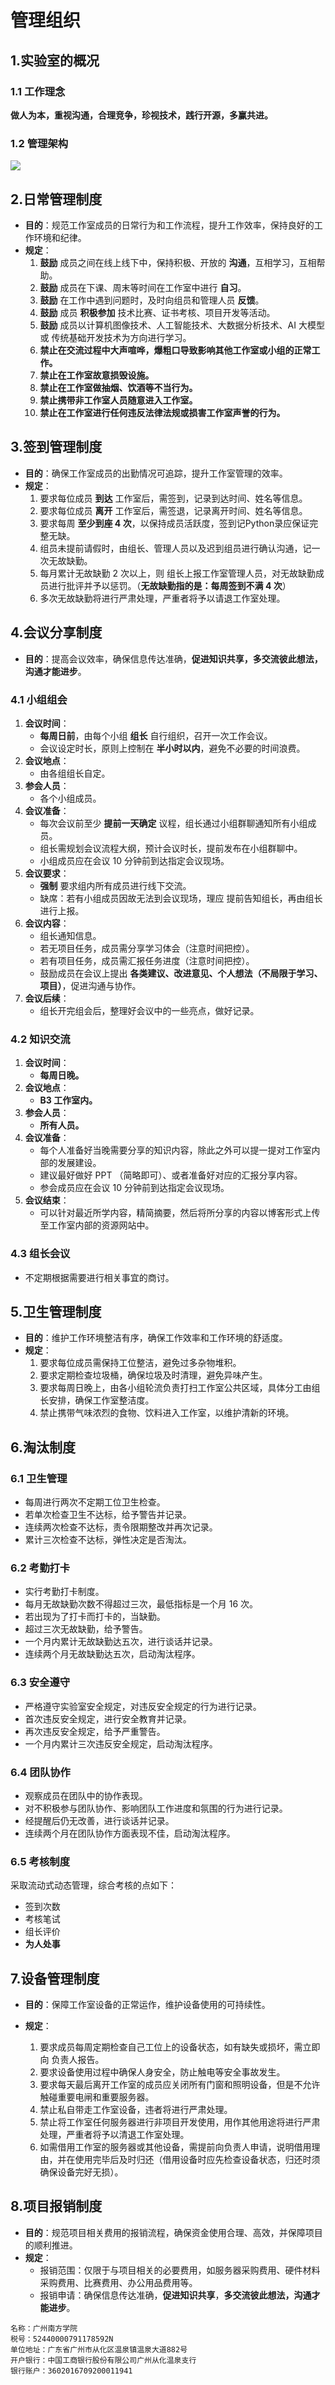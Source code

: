 <!-- @include: basic.md#statement -->

# 管理组织

## 1.实验室的概况

### 1.1 工作理念

**做人为本，重视沟通，合理竞争，珍视技术，践行开源，多赢共进。**

### 1.2 管理架构

![](./assets/1733576707157-1.png)

## 2.日常管理制度

- **目的**：规范工作室成员的日常行为和工作流程，提升工作效率，保持良好的工作环境和纪律。
- **规定**：
  1. **鼓励** 成员之间在线上线下中，保持积极、开放的 **沟通**，互相学习，互相帮助。
  2. **鼓励** 成员在下课、周末等时间在工作室中进行 **自习**。
  3. **鼓励** 在工作中遇到问题时，及时向组员和管理人员 **反馈**。
  4. **鼓励** 成员 **积极参加** 技术比赛、证书考核、项目开发等活动。
  5. **鼓励** 成员以计算机图像技术、人工智能技术、大数据分析技术、AI 大模型 或 传统基础开发技术为方向进行学习。
  6. **禁止在交流过程中大声喧哗，爆粗口导致影响其他工作室或小组的正常工作。**
  7. **禁止在工作室故意损毁设施。**
  8. **禁止在工作室做抽烟、饮酒等不当行为。**
  9. **禁止携带非工作室人员随意进入工作室。**
  10. **禁止在工作室进行任何违反法律法规或损害工作室声誉的行为。**

## 3.签到管理制度

- **目的**：确保工作室成员的出勤情况可追踪，提升工作室管理的效率。
- **规定**：
  1. 要求每位成员 **到达** 工作室后，需签到，记录到达时间、姓名等信息。
  2. 要求每位成员 **离开** 工作室后，需签退，记录离开时间、姓名等信息。
  3. 要求每周 **至少到座 4 次**，以保持成员活跃度，签到记Python录应保证完整无缺。
  4. 组员未提前请假时，由组长、管理人员以及迟到组员进行确认沟通，记一次无故缺勤。
  5. 每月累计无故缺勤 2 次以上，则 组长上报工作室管理人员，对无故缺勤成员进行批评并予以惩罚。（**无故缺勤指的是：每周签到不满 4 次**）
  6. 多次无故缺勤将进行严肃处理，严重者将予以请退工作室处理。

## 4.会议分享制度

- **目的**：提高会议效率，确保信息传达准确，**促进知识共享，多交流彼此想法，沟通才能进步**。

### 4.1 小组组会

1. **会议时间**：
   - **每周日前**，由每个小组 **组长** 自行组织，召开一次工作会议。
   - 会议设定时长，原则上控制在 **半小时以内**，避免不必要的时间浪费。
2. **会议地点**：
   - 由各组组长自定。
3. **参会人员**：
   - 各个小组成员。
4. **会议准备**：
   - 每次会议前至少 **提前一天确定** 议程，组长通过小组群聊通知所有小组成员。
   - 组长需规划会议流程大纲，预计会议时长，提前发布在小组群聊中。
   - 小组成员应在会议 10 分钟前到达指定会议现场。
5. **会议要求**：
   - **强制** 要求组内所有成员进行线下交流。
   - 缺席：若有小组成员因故无法到会议现场，理应 提前告知组长，再由组长进行上报。
6. **会议内容**：
   - 组长通知信息。
   - 若无项目任务，成员需分享学习体会（注意时间把控）。
   - 若有项目任务，成员需汇报任务进度（注意时间把控）。
   - 鼓励成员在会议上提出 **各类建议、改进意见、个人想法（不局限于学习、项目）**，促进沟通与协作。
7. **会议后续**：
   - 组长开完组会后，整理好会议中的一些亮点，做好记录。

### 4.2 知识交流

1. **会议时间**：
   - **每周日晚。**
2. **会议地点**：
   - **B3 工作室内。**
3. **参会人员**：
   - **所有人员。**
4. **会议准备**：
   - 每个人准备好当晚需要分享的知识内容，除此之外可以提一提对工作室内部的发展建设。
   - 建议最好做好 PPT （简略即可）、或者准备好对应的汇报分享内容。
   - 参会成员应在会议 10 分钟前到达指定会议现场。
5. **会议结束**：
   - 可以针对最近所学内容，精简摘要，然后将所分享的内容以博客形式上传至工作室内部的资源网站中。

### 4.3 组长会议

- 不定期根据需要进行相关事宜的商讨。

## 5.卫生管理制度

- **目的**：维护工作环境整洁有序，确保工作效率和工作环境的舒适度。
- **规定**：
  1. 要求每位成员需保持工位整洁，避免过多杂物堆积。
  2. 要求定期检查垃圾桶，确保垃圾及时清理，避免异味产生。
  3. 要求每周日晚上，由各小组轮流负责打扫工作室公共区域，具体分工由组长安排，确保工作室整洁度。
  4. 禁止携带气味浓烈的食物、饮料进入工作室，以维护清新的环境。

## 6.淘汰制度

### 6.1 卫生管理

- 每周进行两次不定期工位卫生检查。
- 若单次检查卫生不达标，给予警告并记录。
- 连续两次检查不达标，责令限期整改并再次记录。
- 累计三次检查不达标，弹性决定是否淘汰。

### 6.2 考勤打卡

- 实行考勤打卡制度。
- 每月无故缺勤次数不得超过三次，最低指标是一个月 16 次。
- 若出现为了打卡而打卡的，当缺勤。
- 超过三次无故缺勤，给予警告。
- 一个月内累计无故缺勤达五次，进行谈话并记录。
- 连续两个月无故缺勤达五次，启动淘汰程序。

### 6.3 安全遵守

- 严格遵守实验室安全规定，对违反安全规定的行为进行记录。
- 首次违反安全规定，进行安全教育并记录。
- 再次违反安全规定，给予严重警告。
- 一个月内累计三次违反安全规定，启动淘汰程序。

### 6.4 团队协作

- 观察成员在团队中的协作表现。
- 对不积极参与团队协作、影响团队工作进度和氛围的行为进行记录。
- 经提醒后仍无改善，进行谈话并记录。
- 连续两个月在团队协作方面表现不佳，启动淘汰程序。

### 6.5 考核制度

采取流动式动态管理，综合考核的点如下：

- 签到次数
- 考核笔试
- 组长评价
- **为人处事**

## 7.设备管理制度

- **目的**：保障工作室设备的正常运作，维护设备使用的可持续性。

- **规定**：
  1. 要求成员每周定期检查自己工位上的设备状态，如有缺失或损坏，需立即向 负责人报告。
  2. 要求设备使用过程中确保人身安全，防止触电等安全事故发生。
  3. 要求每天最后离开工作室的成员应关闭所有门窗和照明设备，但是不允许触碰重要电闸和重要服务器。
  4. 禁止私自带走工作室设备，违者将进行严肃处理。
  5. 禁止将工作室任何服务器进行非项目开发使用，用作其他用途将进行严肃处理，严重者将予以清退工作室处理。
  6. 如需借用工作室的服务器或其他设备，需提前向负责人申请，说明借用理由，并在使用完毕后及时归还（借用设备时应先检查设备状态，归还时须确保设备完好无损）。

## 8.项目报销制度

- **目的**：规范项目相关费用的报销流程，确保资金使用合理、高效，并保障项目的顺利推进。
- **规定**：
  - 报销范围：仅限于与项目相关的必要费用，如服务器采购费用、硬件材料采购费用、比赛费用、办公用品费用等。
  - 报销申请：确保信息传达准确，**促进知识共享**，**多交流彼此想法，沟通才能进步**。

```text
名称：广州南方学院
税号：52440000791178592N
单位地址：广东省广州市从化区温泉镇温泉大道882号
开户银行：中国工商银行股份有限公司广州从化温泉支行
银行账户：3602016709200011941
```



<!-- @include: basic.md#comment -->
